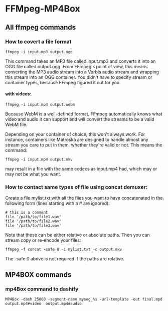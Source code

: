 # FFMpeg-MP4Box

## All ffmpeg commands

### How to covert a file format
```
ffmpeg -i input.mp3 output.ogg
```
This command takes an MP3 file called input.mp3 and converts it into an OGG file called output.ogg. From FFmpeg's point of view, this means converting the MP3 audio stream into a Vorbis audio stream and wrapping this stream into an OGG container. You didn't have to specify stream or container types, because FFmpeg figured it out for you.

#### with videos:
```
ffmpeg -i input.mp4 output.webm
```
Because WebM is a well-defined format, FFmpeg automatically knows what video and audio it can support and will convert the streams to be a valid WebM file.

Depending on your container of choice, this won't always work. For instance, containers like Matroska are designed to handle almost any stream you care to put in them, whether they're valid or not. This means the command:
```
ffmpeg -i input.mp4 output.mkv
```
may result in a file with the same codecs as input.mp4 had, which may or may not be what you want.

### How to contact same types of file using concat demuxer:
Create a file mylist.txt with all the files you want to have concatenated in the following form (lines starting with a # are ignored):
```
# this is a comment
file '/path/to/file1.wav'
file '/path/to/file2.wav'
file '/path/to/file3.wav'
```
Note that these can be either relative or absolute paths. Then you can stream copy or re-encode your files:
```
ffmpeg -f concat -safe 0 -i mylist.txt -c output.mkv
```
The -safe 0 above is not required if the paths are relative.


## MP4BOX commands

### mp4Box command to dashify
```
MP4Box -dash 25000 -segment-name myseg_%s -url-template -out final.mpd output.mp4#video  output.mp4#audio
```















